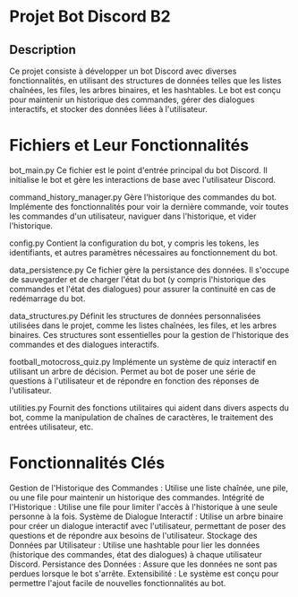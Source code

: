 # Projet Bot Discord B2
## Description
Ce projet consiste à développer un bot Discord avec diverses fonctionnalités, en utilisant des structures de données telles que les listes chaînées, les files, les arbres binaires, et les hashtables. Le bot est conçu pour maintenir un historique des commandes, gérer des dialogues interactifs, et stocker des données liées à l'utilisateur.

# Fichiers et Leur Fonctionnalités
bot_main.py
Ce fichier est le point d'entrée principal du bot Discord. Il initialise le bot et gère les interactions de base avec l'utilisateur Discord.

command_history_manager.py
Gère l'historique des commandes du bot. Implémente des fonctionnalités pour voir la dernière commande, voir toutes les commandes d'un utilisateur, naviguer dans l'historique, et vider l'historique.

config.py
Contient la configuration du bot, y compris les tokens, les identifiants, et autres paramètres nécessaires au fonctionnement du bot.

data_persistence.py
Ce fichier gère la persistance des données. Il s'occupe de sauvegarder et de charger l'état du bot (y compris l'historique des commandes et l'état des dialogues) pour assurer la continuité en cas de redémarrage du bot.

data_structures.py
Définit les structures de données personnalisées utilisées dans le projet, comme les listes chaînées, les files, et les arbres binaires. Ces structures sont essentielles pour la gestion de l'historique des commandes et des dialogues interactifs.

football_motocross_quiz.py
Implémente un système de quiz interactif en utilisant un arbre de décision. Permet au bot de poser une série de questions à l'utilisateur et de répondre en fonction des réponses de l'utilisateur.

utilities.py
Fournit des fonctions utilitaires qui aident dans divers aspects du bot, comme la manipulation de chaînes de caractères, le traitement des entrées utilisateur, etc.

# Fonctionnalités Clés
Gestion de l'Historique des Commandes : Utilise une liste chaînée, une pile, ou une file pour maintenir un historique des commandes.
Intégrité de l'Historique : Utilise une file pour limiter l'accès à l'historique à une seule personne à la fois.
Système de Dialogue Interactif : Utilise un arbre binaire pour créer un dialogue interactif avec l'utilisateur, permettant de poser des questions et de répondre aux besoins de l'utilisateur.
Stockage des Données par Utilisateur : Utilise une hashtable pour lier les données (historique des commandes, état des dialogues) à chaque utilisateur Discord.
Persistance des Données : Assure que les données ne sont pas perdues lorsque le bot s'arrête.
Extensibilité : Le système est conçu pour permettre l'ajout facile de nouvelles fonctionnalités au bot.
